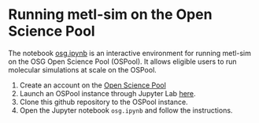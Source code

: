 # Running  metl-sim on the Open Science Pool 

The notebook [osg.ipynb](osg.ipynb) is an interactive environment for running metl-sim on the OSG Open Science Pool (OSPool). 
It allows eligible users to run molecular simulations at scale on the OSPool.

1. Create an account on the [Open Science Pool](https://portal.osg-htc.org/application)
2. Launch an OSPool instance through Jupyter Lab [here](https://portal.osg-htc.org/documentation/htc_workloads/submitting_workloads/jupyter/).
3. Clone this github repository to the OSPool instance.
4. Open the Jupyter notebook `osg.ipynb` and follow the instructions.
